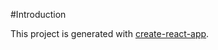#Introduction

This project is generated with [create-react-app](https://github.com/facebookincubator/create-react-app).

